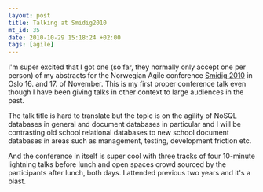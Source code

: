 ```yaml
--- 
layout: post
title: Talking at Smidig2010
mt_id: 35
date: 2010-10-29 15:18:24 +02:00
tags: [agile]
---
```


I'm super excited that I got one (so far, they normally only accept one per person) of my abstracts for the Norwegian Agile conference [Smidig 2010](http://smidig2010.no/) in Oslo 16. and 17. of November. This is my first proper conference talk even though I have been giving talks in other context to large audiences in the past.

The talk title is hard to translate but the topic is on the agility of NoSQL databases in general and document databases in particular and I will be contrasting old school relational databases to new school document databases in areas such as management, testing, development friction etc.

And the conference in itself is super cool with three tracks of four 10-minute lightning talks before lunch and open spaces crowd sourced by the participants after lunch, both days. I attended previous two years and it's a blast.
